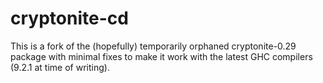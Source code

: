 # cryptonite-cd

This is a fork of the (hopefully) temporarily orphaned cryptonite-0.29 package with minimal fixes
to make it work with the latest GHC compilers (9.2.1 at time of writing).
